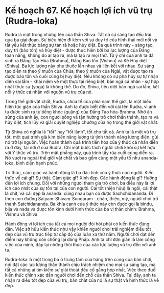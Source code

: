# Kế hoạch 67. Kế hoạch lợi ích vũ trụ (Rudra-loka)

Rudra là một trong những tên của thần Shiva. Tất cả sự sáng tạo đều trải qua ba giai đoạn. Sự biểu hiện đi kèm với sự duy trì của hình thái mới nổi và tất yếu kết thúc bằng sự tan rã hoặc hủy diệt. Ba quá trình này - sáng tạo, duy trì (bảo tồn) và hủy diệt - được thực hiện bởi ba lực lượng của Đấng toàn năng, không do ai tạo ra, mà là tạo ra mọi thứ. Từ ý chí của anh ta đã sinh ra Đấng Tạo Hóa (Brahma), Đấng Bảo tồn (Vishnu) và Kẻ Hủy diệt (Shiva). Ba lực lượng này phụ thuộc lẫn nhau và liên kết với nhau. Sự sáng tạo diễn ra theo ý muốn của Chúa, theo ý muốn của Ngài, vật được tạo ra được bảo tồn và cuối cùng bị hủy diệt. Nếu không có sự phá hủy sự tự nhận diện sai lầm - khái niệm về một thực tại riêng biệt, bản ngã cá nhân - sự hợp nhất thực sự (yoga) là không thể. Do đó, Shiva, tiêu diệt bản ngã sai lầm, kết nối ý thức cá nhân với nguồn vũ trụ của nó.

Trong thế giới vật chất, Rudra, chúa tể của phía nam thế giới, là một biểu hiện tức giận của thần Shiva. Anh ta được biết đến với cái tên Rudra, vì anh ta được sinh ra từ tiếng khóc (quặng) của Đấng Tạo hóa-Brahma. Nhờ ân sủng của anh ấy, con người sống và tận hưởng trò chơi thần thánh, tạo ra và hủy diệt, tích lũy và giải quyết nghiệp chướng của họ trong thế giới vật chất.

Từ Shiva có nghĩa là "tốt" hay "tốt lành", tốt cho tất cả. Anh ta là một vũ trụ tốt, một quá trình giả kim biến năng lượng từ tính thành năng lượng điện, gửi nó trở lại nguồn. Việc hoàn thành quá trình tiến hóa của ý thức cá nhân diễn ra ở đây, tại nơi ở của Rudra. Chỉ một bước tách người chơi khỏi sự kết hợp với Ý thức vũ trụ. Trên mặt phẳng này, quá trình tẩy rửa cuối cùng diễn ra. Nó vượt ra ngoài thế giới vật chất và bao gồm cùng một yếu tố như ananda-loka, bình diện hạnh phúc.

Tri thức, cảm giác và hành động là ba đặc tính của ý thức con người. Kiến thức về cái gì? Sự thật. Cảm giác gì? Xinh đẹp. Các hành động là gì? Hướng đến lợi ích chung. Đối với những người tham gia trò chơi, ba điều này là lợi ích cao nhất của sự tồn tại của con người. Cái tốt (hiện hữu) là ngồi, cái thật là chit, và cái đẹp là ananda: cùng nhau bạn có được Sachchidananda. Đi theo con đường Satyam-Shivam-Sundaram - chân, thiện, mỹ, người chơi trở thành Satchidananda. Ba khía cạnh của ý thức này còn được gọi là bindu, bija và nada và được tôn kính dưới hình thức của ba vị thần chính: Brahma, Vishnu và Shiva.

Hành động vì lợi ích của tất cả mọi người đòi hỏi phải có kiến thức đúng đắn. Việc sở hữu kiến thức như vậy khiến người chơi trải nghiệm điều tốt đẹp của vũ trụ trực tiếp từ cấp độ của luân xa thứ năm. Người chơi đạt đến điểm này không còn chống lại dòng Pháp. Anh ta chỉ đơn giản là làm công việc của mình, đáp lại những thôi thúc của các lực lượng vũ trụ đến với anh ta.

Rudra-loka là một trong ba ô trung tâm của hàng trên cùng của bàn chơi, nơi đặt các lực lượng thần thánh chịu trách nhiệm cho mọi sự sáng tạo, mà tất cả những ai tìm kiếm sự giải thoát đều cố gắng hợp nhất. Việc theo đuổi kiến thức chính xác dẫn người chơi đến chỗ của thần Shiva. Tại đây, anh ta nhận ra điều tốt đẹp của vũ trụ, bản chất của nó là sự thật và hình thức là vẻ đẹp.

